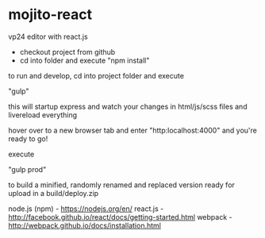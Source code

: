 # mojito-react
vp24 editor with react.js


- checkout project from github
- cd into folder and execute "npm install"

to run and develop, cd into project folder and execute

"gulp"

this will startup express and watch your changes in html/js/scss files and livereload everything

hover over to a new browser tab and enter "http:localhost:4000" and you're ready to go!

execute

"gulp prod"

to build a minified, randomly renamed and replaced version ready for upload in a build/deploy.zip

node.js (npm) - https://nodejs.org/en/
react.js - http://facebook.github.io/react/docs/getting-started.html
webpack - http://webpack.github.io/docs/installation.html